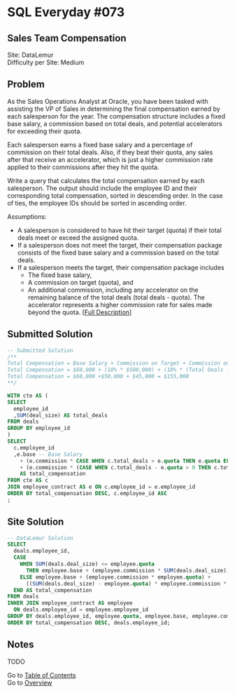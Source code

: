 # SQL Everyday \#073

## Sales Team Compensation

Site: DataLemur\
Difficulty per Site: Medium

## Problem

As the Sales Operations Analyst at Oracle, you have been tasked with assisting the VP of Sales in determining the final compensation earned by each salesperson for the year. The compensation structure includes a fixed base salary, a commission based on total deals, and potential accelerators for exceeding their quota.

Each salesperson earns a fixed base salary and a percentage of commission on their total deals. Also, if they beat their quota, any sales after that receive an accelerator, which is just a higher commission rate applied to their commissions after they hit the quota.

Write a query that calculates the total compensation earned by each salesperson. The output should include the employee ID and their corresponding total compensation, sorted in descending order. In the case of ties, the employee IDs should be sorted in ascending order.

Assumptions:

* A salesperson is considered to have hit their target (quota) if their total deals meet or exceed the assigned quota.
* If a salesperson does not meet the target, their compensation package consists of the fixed base salary and a commission based on the total deals.
* If a salesperson meets the target, their compensation package includes
  * The fixed base salary,
  * A commission on target (quota), and
  * An additional commission, including any accelerator on the remaining balance of the total deals (total deals - quota). The accelerator represents a higher commission rate for sales made beyond the quota. [[Full Description](https://datalemur.com/questions/sales-team-compensation)]

## Submitted Solution

```sql
-- Submitted Solution
/**
Total Compensation = Base Salary + Commission on Target + Commission on Excess Sales
Total Compensation = $60,000 + (10% * $500,000) + (10% * (Total Deals - Quota) * Accelerator)
Total Compensation = $60,000 +$50,000 + $45,000 = $155,000
**/

WITH cte AS (
SELECT
  employee_id
  ,SUM(deal_size) AS total_deals
FROM deals
GROUP BY employee_id
)
SELECT
  c.employee_id
  ,e.base -- Base Salary
    + (e.commission * CASE WHEN c.total_deals > e.quota THEN e.quota ELSE c.total_deals END) -- Commission on Target
    + (e.commission * (CASE WHEN c.total_deals - e.quota > 0 THEN c.total_deals - e.quota ELSE 0 END) * e.accelerator) -- Commission on Excess Sales
    AS total_compensation
FROM cte AS c
JOIN employee_contract AS e ON c.employee_id = e.employee_id
ORDER BY total_compensation DESC, c.employee_id ASC
;
```

## Site Solution

```sql
-- DataLemur Solution 
SELECT 
  deals.employee_id,
  CASE 
    WHEN SUM(deals.deal_size) <= employee.quota 
      THEN employee.base + (employee.commission * SUM(deals.deal_size)) -- #1
    ELSE employee.base + (employee.commission * employee.quota) + 
      ((SUM(deals.deal_size) - employee.quota) * employee.commission * employee.accelerator) -- #2
  END AS total_compensation
FROM deals
INNER JOIN employee_contract AS employee
  ON deals.employee_id = employee.employee_id
GROUP BY deals.employee_id, employee.quota, employee.base, employee.commission, employee.accelerator
ORDER BY total_compensation DESC, deals.employee_id;
```

## Notes

TODO

Go to [Table of Contents](/README.md#contents)\
Go to [Overview](/README.md)
